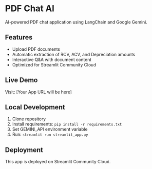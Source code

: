 # PDF Chat AI

AI-powered PDF chat application using LangChain and Google Gemini.

## Features

- Upload PDF documents
- Automatic extraction of RCV, ACV, and Depreciation amounts
- Interactive Q&A with document content
- Optimized for Streamlit Community Cloud

## Live Demo

Visit: [Your App URL will be here]

## Local Development

1. Clone repository
2. Install requirements: `pip install -r requirements.txt`
3. Set GEMINI_API environment variable
4. Run: `streamlit run streamlit_app.py`

## Deployment

This app is deployed on Streamlit Community Cloud.
